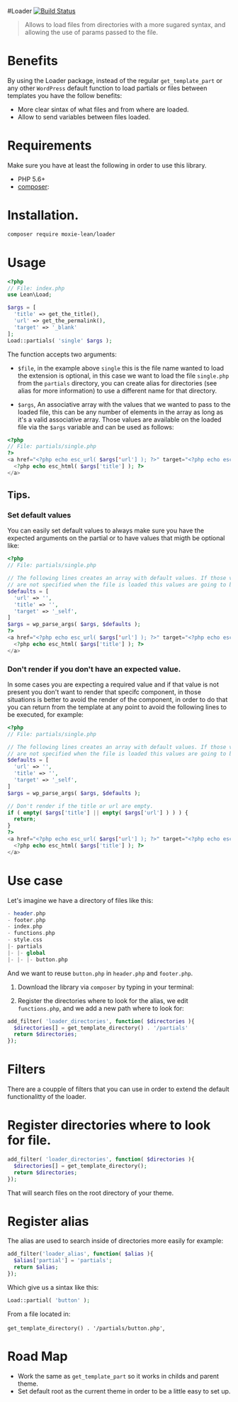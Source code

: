 #Loader [![Build Status](https://travis-ci.org/moxie-lean/loader.svg?branch=master)](https://travis-ci.org/moxie-lean/loader)

> Allows to load files from directories with a more sugared syntax, and
> allowing the use of params passed to the file.

# Benefits 

By using the Loader package, instead of the regular `get_template_part` or 
any other `WordPress` default function to load partials or files between templates
you have the follow benefits: 

- More clear sintax of what files and from where are loaded.
- Allow to send variables between files loaded.

# Requirements

Make sure you have at least the following in order to use this library.

- PHP 5.6+
- [composer](https://getcomposer.org/):

# Installation.

```bash
composer require moxie-lean/loader
```

# Usage

```php
<?php
// File: index.php
use Lean\Load;

$args = [
  'title' => get_the_title(),
  'url' => get_the_permalink(),
  'target' => '_blank'
];
Load::partials( 'single' $args );
```

The function accepts two arguments:

- `$file`, in the example above `single` this is the file name wanted to load
the extension is optional, in this case we want to load the file `single.php` from
the `partials` directory, you can create alias for directories (see alias for more information)
to use a different name for that directory.

- `$args`, An associative array with the values that we wanted to pass to the loaded file, this can
be any number of elements in the array as long as it's a valid associative array. Those values are available
on the loaded file via the `$args` variable and can be used as follows:

```php
<?php
// File: partials/single.php
?>
<a href="<?php echo esc_url( $args['url'] ); ?>" target="<?php echo esc_attr( $args['target'] ); ?>">
  <?php echo esc_html( $args['title'] ); ?>
</a>
```

## Tips.

### Set default values

You can easily set default values to always make sure you have the expected arguments
on the partial or to have values that migth be optional like: 

```php
<?php
// File: partials/single.php

// The following lines creates an array with default values. If those values 
// are not specified when the file is loaded this values are going to be used instead.
$defaults = [
  'url' => '',
  'title' => '',
  'target' => '_self',
]
$args = wp_parse_args( $args, $defaults );
?>
<a href="<?php echo esc_url( $args['url'] ); ?>" target="<?php echo esc_attr( $args['target'] ); ?>">
  <?php echo esc_html( $args['title'] ); ?>
</a>
```

### Don't render if you don't have an expected value.

In some cases you are expecting a required value and if that value is not present
you don't want to render that specifc component, in those situations is better to 
avoid the render of the component, in order to do that you can return from the template
at any point to avoid the following lines to be executed, for example: 

```php
<?php
// File: partials/single.php

// The following lines creates an array with default values. If those values 
// are not specified when the file is loaded this values are going to be used instead.
$defaults = [
  'url' => '',
  'title' => '',
  'target' => '_self',
]
$args = wp_parse_args( $args, $defaults );

// Don't render if the title or url are empty.
if ( empty( $args['title'] || empty( $args['url'] ) ) ) {
  return; 
}
?>
<a href="<?php echo esc_url( $args['url'] ); ?>" target="<?php echo esc_attr( $args['target'] ); ?>">
  <?php echo esc_html( $args['title'] ); ?>
</a>
```

# Use case 

Let's imagine we have a directory of files like this: 

```php
- header.php
- footer.php
- index.php
- functions.php
- style.css
|- partials
|- |- global
|- |- |- button.php
```

And we want to reuse `button.php` in `header.php` and `footer.php`.

1. Download the library via `composer` by typing in your terminal: 


2. Register the directories where to look for the alias, we edit `functions.php`, and 
we add a new path where to look for:

```php
add_filter( 'loader_directories', function( $directories ){
  $directories[] = get_template_directory() . '/partials'
  return $directories;
});
```

# Filters

There are a coupple of filters that you can use in order to extend the default functionalitty of the loader.

# Register directories where to look for file.

```php
add_filter( 'loader_directories', function( $directories ){
  $directories[] = get_template_directory();
  return $directories;
});
```

That will search files on the root directory of your theme.


# Register alias

The alias are used to search inside of directories more easily for
example:  

```php
add_filter('loader_alias', function( $alias ){
  $alias['partial'] = 'partials';
  return $alias;
});
```

Which give us a sintax like this: 

```php
Load::partial( 'button' );
```

From a file located in:

`get_template_directory() . '/partials/button.php'`,

# Road Map

- Work the same as `get_template_part` so it works in childs and parent theme.
- Set default root as the current theme in order to be a little easy to set up.
